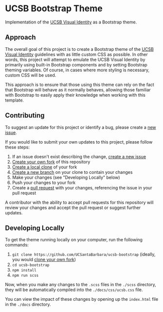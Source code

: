 # UCSB Bootstrap Theme

Implementation of the [UCSB Visual Identity](https://www.ucsb.edu/visual-identity)
as a Bootstrap theme.

## Approach

The overall goal of this project is to create a Bootstrap theme of the
[UCSB Visual Identity](https://www.ucsb.edu/visual-identity) guidelines with as
little custom CSS as possible. In other words, this project will attempt to
emulate the UCSB Visual Identity by primarily using built-in Bootstrap components
and by setting Bootstrap theming variables. Of course, in cases where more
styling is necessary, custom CSS will be used.

This approach is to ensure that those using this theme can rely on the fact that
Bootstrap will behave as it normally behaves, allowing those familiar with
Bootstrap to easily apply their knowledge when working with this template.

## Contributing

To suggest an update for this project or identify a bug, please
create a [new issue](https://github.com/UCSantaBarbara/ucsb-bootstrap/issues/new).

If you would like to submit your own updates to this project, please follow
these steps:

1. If an issue doesn't exist describing the change, [create a new issue](https://github.com/UCSantaBarbara/ucsb-bootstrap/issues/new)
2. [Create your own fork](https://help.github.com/articles/fork-a-repo/) of this repository
3. [Create a local clone](https://help.github.com/articles/cloning-a-repository/) of your fork
4. [Create a new branch](https://guides.github.com/introduction/flow/) on your clone to contain your changes
5. Make your changes (see "Developing Locally" below)
6. Push your changes to your fork
7. Create a [pull request](https://help.github.com/articles/about-pull-requests/) with your changes, referencing the issue in your pull request

A contributor with the ability to accept pull requests for this repository will
review your changes and accept the pull request or suggest further updates.

## Developing Locally

To get the theme running locally on your computer, run the following commands:

1. `git clone https://github.com/UCSantaBarbara/ucsb-bootstrap` (ideally, you would [clone your own fork](https://help.github.com/articles/fork-a-repo/))
2. `cd ucsb-bootstrap`
3. `npm install`
4. `npm run scss`

Now, when you make any changes to the `.scss` files in the `./scss` directory,
they will be automatically compiled into the `./docs/css/ucsb.css` file.

You can view the impact of these changes by opening up the `index.html` file
in the `./docs` directory.
